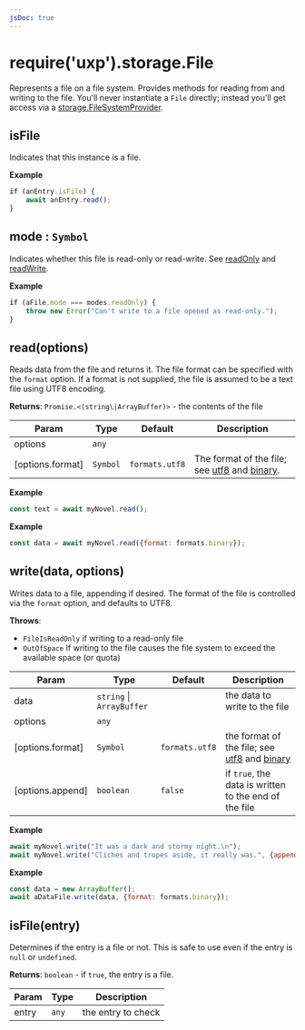 ```yaml
---
jsDoc: true
---
```


<a name="module-storage-file" id="module-storage-file"></a>

# require('uxp').storage.File
Represents a file on a file system. Provides methods for reading from and
writing to the file. You'll never instantiate a `File` directly; instead
you'll get access via a [storage.FileSystemProvider](/uxp/reference-js/Modules/uxp/Persistent%20File%20Storage/Classes/FileSystemProvider/).



<JsDocParameters/>

<a name="module-storage-file-isfile" id="module-storage-file-isfile"></a>

## isFile
Indicates that this instance is a file.

**Example**  
```js
if (anEntry.isFile) {
    await anEntry.read();
}
```


<a name="module-storage-file-mode" id="module-storage-file-mode"></a>

## mode : `Symbol`
Indicates whether this file is read-only or read-write. See [readOnly](readOnly) and [readWrite](readWrite).

**Example**  
```js
if (aFile.mode === modes.readOnly) {
    throw new Error("Can't write to a file opened as read-only.");
}
```


<a name="module-storage-file-read" id="module-storage-file-read"></a>

## read(options)
Reads data from the file and returns it. The file format can be specified
with the `format` option. If a format is not supplied, the file is assumed
to be a text file using UTF8 encoding.

**Returns**: `Promise.<(string\|ArrayBuffer)>` - the contents of the file  

| Param | Type | Default | Description |
| --- | --- | --- | --- |
| options | `any` |  |  |
| [options.format] | `Symbol` | `formats.utf8` | The format of the file; see [utf8](utf8) and [binary](binary). |

**Example**  
```js
const text = await myNovel.read();
```
**Example**  
```js
const data = await myNovel.read({format: formats.binary});
```


<a name="module-storage-file-write" id="module-storage-file-write"></a>

## write(data, options)
Writes data to a file, appending if desired. The format of the file
is controlled via the `format` option, and defaults to UTF8.

**Throws**:

- `FileIsReadOnly` if writing to a read-only file
- `OutOfSpace` If writing to the file causes the file system to exceed the available space (or quota)


| Param | Type | Default | Description |
| --- | --- | --- | --- |
| data | `string` \| `ArrayBuffer` |  | the data to write to the file |
| options | `any` |  |  |
| [options.format] | `Symbol` | `formats.utf8` | the format of the file; see [utf8](utf8) and [binary](binary) |
| [options.append] | `boolean` | `false` | if `true`, the data is written to the end of the file |

**Example**  
```js
await myNovel.write("It was a dark and stormy night.\n");
await myNovel.write("Cliches and tropes aside, it really was.", {append: true});
```
**Example**  
```js
const data = new ArrayBuffer();
await aDataFile.write(data, {format: formats.binary});
```


<a name="module-storage-file-isfile" id="module-storage-file-isfile"></a>

## isFile(entry)
Determines if the entry is a file or not. This is safe to use even if the
entry is `null` or `undefined`.

**Returns**: `boolean` - if `true`, the entry is a file.  

| Param | Type | Description |
| --- | --- | --- |
| entry | `any` | the entry to check |


